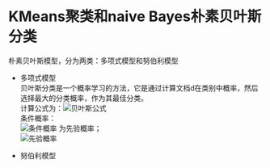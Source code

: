KMeans聚类和naive Bayes朴素贝叶斯分类<br>
====
朴素贝叶斯模型，分为两类：多项式模型和努伯利模型<br>
* 多项式模型<br>
		贝叶斯分类是一个概率学习的方法，它是通过计算文档d在类别中概率，然后选择最大的分类概率，作为其最佳分类。<br>
		计算公式为：![贝叶斯公式](https://nlp.stanford.edu/IR-book/html/htmledition/img865.png)<br>
		条件概率：<br>
								![条件概率](https://nlp.stanford.edu/IR-book/html/htmledition/img866.png)
		为先验概率；<br>
								![先验概率](https://nlp.stanford.edu/IR-book/html/htmledition/img870.png)
				
    

* 努伯利模型




